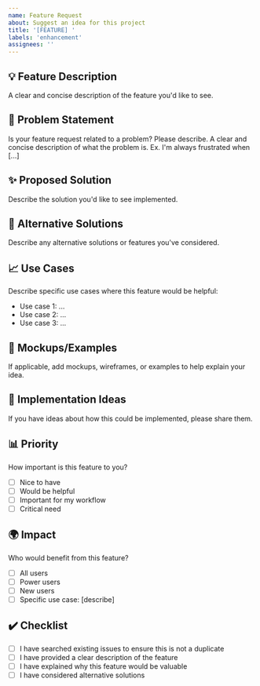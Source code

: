 ```yaml
---
name: Feature Request
about: Suggest an idea for this project
title: '[FEATURE] '
labels: 'enhancement'
assignees: ''
---
```


## 💡 Feature Description
A clear and concise description of the feature you'd like to see.

## 🤔 Problem Statement
Is your feature request related to a problem? Please describe.
A clear and concise description of what the problem is. Ex. I'm always frustrated when [...]

## ✨ Proposed Solution
Describe the solution you'd like to see implemented.

## 🔄 Alternative Solutions
Describe any alternative solutions or features you've considered.

## 📈 Use Cases
Describe specific use cases where this feature would be helpful:
- Use case 1: ...
- Use case 2: ...
- Use case 3: ...

## 🎨 Mockups/Examples
If applicable, add mockups, wireframes, or examples to help explain your idea.

## 🔧 Implementation Ideas
If you have ideas about how this could be implemented, please share them.

## 📊 Priority
How important is this feature to you?
- [ ] Nice to have
- [ ] Would be helpful
- [ ] Important for my workflow
- [ ] Critical need

## 🌍 Impact
Who would benefit from this feature?
- [ ] All users
- [ ] Power users
- [ ] New users
- [ ] Specific use case: [describe]

## ✔️ Checklist
- [ ] I have searched existing issues to ensure this is not a duplicate
- [ ] I have provided a clear description of the feature
- [ ] I have explained why this feature would be valuable
- [ ] I have considered alternative solutions
